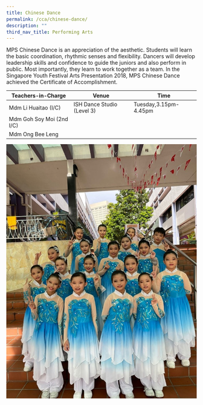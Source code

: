 ```yaml
---
title: Chinese Dance
permalink: /cca/chinese-dance/
description: ""
third_nav_title: Performing Arts
---
```



MPS Chinese Dance is an appreciation of the aesthetic. Students will learn the basic coordination, rhythmic senses and flexibility. Dancers will develop leadership skills and confidence to guide the juniors and also perform in public. Most importantly, they learn to work together as a team. In the Singapore Youth Festival Arts Presentation 2018, MPS Chinese Dance achieved the Certificate of Accomplishment.


| Teachers-in-Charge| Venue | Time |
| -------- | -------- | -------- |
| Mdm Li Huaitao (I/C)     | ISH Dance Studio (Level 3)     | Tuesday,3.15pm-4.45pm     |
| Mdm Goh Soy Moi (2nd I/C)    |     |      |
| Mdm Ong Bee Leng     |     |     |

![](/images/Chinese%20Dance.jpeg)
